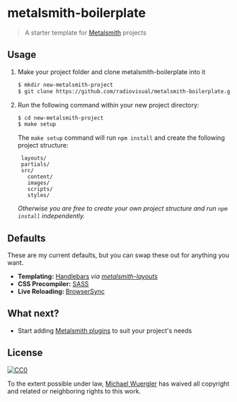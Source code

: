 # metalsmith-boilerplate
> A starter template for [Metalsmith](https://github.com/segmentio/metalsmith) projects


## Usage

1. Make your project folder and clone metalsmith-boilerplate into it

   ```sh
   $ mkdir new-metalsmith-project
   $ git clone https://github.com/radiovisual/metalsmith-boilerplate.git new-metalsmith-project
   ```

2. Run the following command within your new project directory: 
   
   ```sh
   $ cd new-metalsmith-project 
   $ make setup
   ```
  
   The `make setup` command will run `npm install` and create the following project structure:
   
        layouts/
        partials/
        src/
          content/
          images/
          scripts/
          styles/
        
         

   *Otherwise you are free to create your own project structure and run `npm install` independently.*


## Defaults

These are my current defaults, but you can swap these out for anything you want.

- **Templating:** [Handlebars](http://handlebarsjs.com/) *via [metalsmith-layouts](https://github.com/superwolff/metalsmith-layouts)*
- **CSS Precompiler:** [SASS](https://github.com/stevenschobert/metalsmith-sass)
- **Live Reloading:** [BrowserSync](https://github.com/mdvorscak/metalsmith-browser-sync)
  
## What next?

- Start adding [Metalsmith plugins](http://www.metalsmith.io/#the-plugins) to suit your project's needs

## License
 
[![CC0](http://i.creativecommons.org/p/zero/1.0/88x31.png)](http://creativecommons.org/publicdomain/zero/1.0/)

To the extent possible under law, [Michael Wuergler](http://www.numetriclabs.com) has waived all copyright and related or neighboring rights to this work.


